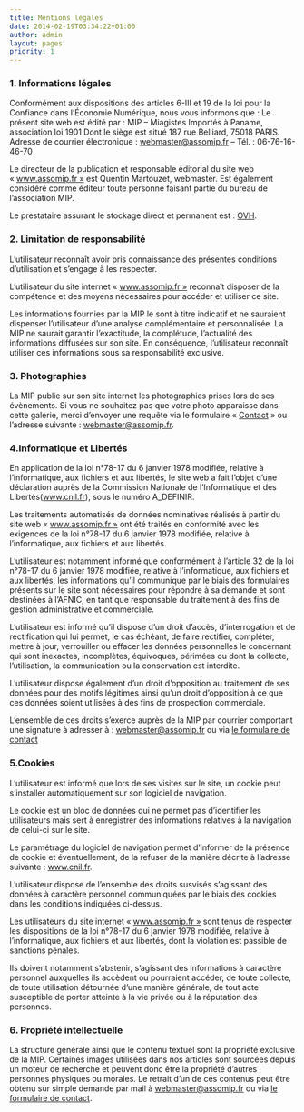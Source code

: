 ```yaml
---
title: Mentions légales
date: 2014-02-19T03:34:22+01:00
author: admin
layout: pages
priority: 1
---
```

### 1. Informations légales

Conformément aux dispositions des articles 6-III et 19 de la loi pour la Confiance dans l’Économie Numérique, nous vous informons que :
Le présent site web est édité par :
MIP &#8211; Miagistes Importés à Paname, association loi 1901
Dont le siège est situé 187 rue Belliard, 75018 PARIS.
Adresse de courrier électronique : <webmaster@assomip.fr> – Tél. : 06-76-16-46-70

Le directeur de la publication et responsable éditorial du site web « www.assomip.fr » est Quentin Martouzet, webmaster. Est également considéré comme éditeur toute personne faisant partie du bureau de l’association MIP.

Le prestataire assurant le stockage direct et permanent est : [OVH](https://www.ovh.com/fr/index.xml "OVH").

### 2. Limitation de responsabilité

L’utilisateur reconnaît avoir pris connaissance des présentes conditions d’utilisation et s’engage à les respecter.

L’utilisateur du site internet « www.assomip.fr » reconnaît disposer de la compétence et des moyens nécessaires pour accéder et utiliser ce site.

Les informations fournies par la MIP le sont à titre indicatif et ne sauraient dispenser l’utilisateur d’une analyse complémentaire et personnalisée. La MIP ne saurait garantir l’exactitude, la complétude, l’actualité des informations diffusées sur son site. En conséquence, l’utilisateur reconnaît utiliser ces informations sous sa responsabilité exclusive.

### 3. Photographies

La MIP publie sur son site internet les photographies prises lors de ses évènements. Si vous ne souhaitez pas que votre photo apparaisse dans cette galerie, merci d’envoyer une requête via le formulaire « [Contact](/contact "Contactez nous !") » ou l’adresse suivante : <webmaster@assomip.fr>.

### 4.Informatique et Libertés

En application de la loi n°78-17 du 6 janvier 1978 modifiée, relative à l’informatique, aux fichiers et aux libertés, le site web a fait l’objet d’une déclaration auprès de la Commission Nationale de l’Informatique et des Libertés(www.cnil.fr), sous le numéro A_DEFINIR.

Les traitements automatisés de données nominatives réalisés à partir du site web « www.assomip.fr » ont été traités en conformité avec les exigences de la loi n°78-17 du 6 janvier 1978 modifiée, relative à l’informatique, aux fichiers et aux libertés.

L’utilisateur est notamment informé que conformément à l’article 32 de la loi n°78-17 du 6 janvier 1978 modifiée, relative à l’informatique, aux fichiers et aux libertés, les informations qu’il communique par le biais des formulaires présents sur le site sont nécessaires pour répondre à sa demande et sont destinées à l’AFNIC, en tant que responsable du traitement à des fins de gestion administrative et commerciale.

L’utilisateur est informé qu’il dispose d’un droit d’accès, d’interrogation et de rectification qui lui permet, le cas échéant, de faire rectifier, compléter, mettre à jour, verrouiller ou effacer les données personnelles le concernant qui sont inexactes, incomplètes, équivoques, périmées ou dont la collecte, l’utilisation, la communication ou la conservation est interdite.

L’utilisateur dispose également d’un droit d’opposition au traitement de ses données pour des motifs légitimes ainsi qu’un droit d’opposition à ce que ces données soient utilisées à des fins de prospection commerciale.

L’ensemble de ces droits s’exerce auprès de la MIP par courrier comportant une signature à adresser à : <webmaster@assomip.fr> ou via [le formulaire de contact](/contact "Contactez nous !")

### 5.Cookies

L’utilisateur est informé que lors de ses visites sur le site, un cookie peut s’installer automatiquement sur son logiciel de navigation.

Le cookie est un bloc de données qui ne permet pas d’identifier les utilisateurs mais sert à enregistrer des informations relatives à la navigation de celui-ci sur le site.

Le paramétrage du logiciel de navigation permet d’informer de la présence de cookie et éventuellement, de la refuser de la manière décrite à l’adresse suivante : www.cnil.fr.

L’utilisateur dispose de l’ensemble des droits susvisés s’agissant des données à caractère personnel communiquées par le biais des cookies dans les conditions indiquées ci-dessus.

Les utilisateurs du site internet « www.assomip.fr » sont tenus de respecter les dispositions de la loi n°78-17 du 6 janvier 1978 modifiée, relative à l’informatique, aux fichiers et aux libertés, dont la violation est passible de sanctions pénales.

Ils doivent notamment s’abstenir, s’agissant des informations à caractère personnel auxquelles ils accèdent ou pourraient accéder, de toute collecte, de toute utilisation détournée d’une manière générale, de tout acte susceptible de porter atteinte à la vie privée ou à la réputation des personnes.

### 6. Propriété intellectuelle

La structure générale ainsi que le contenu textuel sont la propriété exclusive de la MIP. Certaines images utilisées dans nos articles sont sourcées depuis un moteur de recherche et peuvent donc être la propriété d&#8217;autres personnes physiques ou morales. Le retrait d&#8217;un de ces contenus peut être obtenu sur simple demande par mail à <webmaster@assomip.fr> ou via <a title="Contactez nous !" href="https://www.assomip.fr/contact/" target="_blank">le formulaire de contact</a>.
